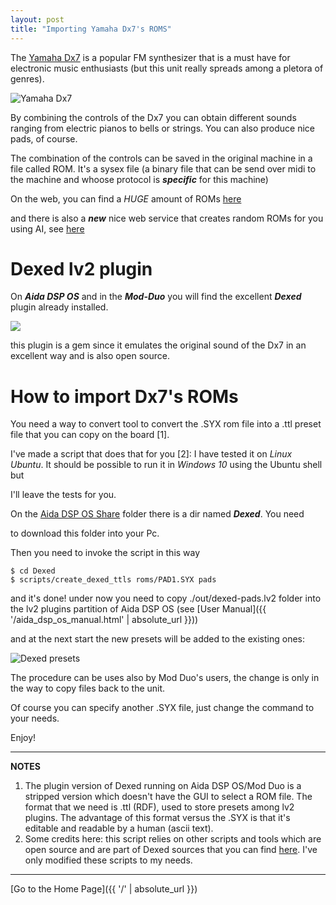 ```yaml
---
layout: post
title: "Importing Yamaha Dx7's ROMS"
---
```


The [Yamaha Dx7](https://en.wikipedia.org/wiki/Yamaha_DX7) is a popular FM synthesizer that is a must have for electronic music enthusiasts (but this unit really spreads among a pletora of genres).

![Yamaha Dx7](yamaha-dx7.jpg)

By combining the controls of the Dx7 you can obtain different sounds ranging from electric pianos to bells or strings. You can also produce nice pads, of course.

The combination of the controls can be saved in the original machine in a file called ROM. It's a sysex file (a binary file that can be send over midi to the machine
and whoose protocol is _**specific**_ for this machine)

On the web, you can find a _HUGE_ amount of ROMs [here](http://bobbyblues.recup.ch/yamaha_dx7/dx7_patches.html)

and there is also a _**new**_ nice web service that creates random ROMs for you using AI, see [here](https://www.thisdx7cartdoesnotexist.com/)

# Dexed lv2 plugin

On _**Aida DSP OS**_ and in the _**Mod-Duo**_ you will find the excellent _**Dexed**_ plugin already installed. 

[ ![](dexed1rev-small-size.png) ](dexed1rev-full-size.png)

this plugin is a gem since it emulates the original sound of the Dx7 in an excellent way and is also open source.

# How to import Dx7's ROMs

You need a way to convert tool to convert the .SYX rom file into a .ttl preset file that you can copy on the board [1].

I've made a script that does that for you [2]: I have tested it on _Linux Ubuntu_. It should be possible to run it in _Windows 10_ using the Ubuntu shell but

I'll leave the tests for you.

On the [Aida DSP OS Share](https://drive.google.com/drive/folders/11b5uSavJboytXnDFgocN8cjFrTf7xIc7?usp=sharing) folder there is a dir named _**Dexed**_. You need

to download this folder into your Pc.

Then you need to invoke the script in this way

```
$ cd Dexed
$ scripts/create_dexed_ttls roms/PAD1.SYX pads
```

and it's done! under now you need to copy ./out/dexed-pads.lv2 folder into
the lv2 plugins partition of Aida DSP OS (see [User Manual]({{ '/aida_dsp_os_manual.html' | absolute_url }}))

and at the next start the new presets will be added to the existing ones:

![Dexed presets](dexed1rev-preset.png)

The procedure can be uses also by Mod Duo's users, the change is only in the way to copy files
back to the unit.

Of course you can specify another .SYX file, just change the command to your needs.

Enjoy!

---
**NOTES**

1. The plugin version of Dexed running on Aida DSP OS/Mod Duo is a stripped version
which doesn't have the GUI to select a ROM file. The format that we need is .ttl (RDF), used to store presets among lv2 plugins. The advantage
of this format versus the .SYX is that it's editable and readable by a human (ascii text).
2. Some credits here: this script relies on other scripts and tools which are open source and are part of Dexed sources that
you can find [here](https://github.com/dcoredump/dexed). I've only modified these scripts to my needs.

---

[Go to the Home Page]({{ '/' | absolute_url }})
